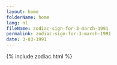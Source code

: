 ```yaml
---
layout: home
folderName: home
lang: nl
fileName: zodiac-sign-for-3-march-1991
permalink: zodiac-sign-for-3-march-1991
date: 3-03-1991
---
```

{% include zodiac.html %}
